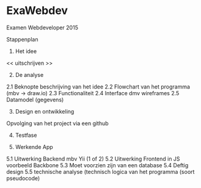 # ExaWebdev
Examen Webdeveloper 2015

Stappenplan

1.    Het idee

<< uitschrijven >>

2.    De analyse  

2.1   Beknopte beschrijving van het idee
2.2   Flowchart van het programma (mbv -> draw.io)
2.3   Functionaliteit
2.4   Interface dmv wireframes
2.5   Datamodel (gegevens)

3.    Design en ontwikkeling

Opvolging van het project via een github
      
4.    Testfase

5.    Werkende App

5.1   Uitwerking Backend mbv Yii (1 of 2)
5.2   Uitwerking Frontend in JS voorbeeld Backbone
5.3   Moet voorzien zijn van een database
5.4   Deftig design
5.5   technische analyse (technisch logica van het programma (soort pseudocode)
